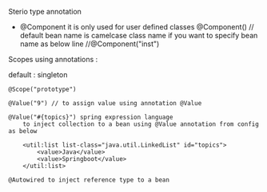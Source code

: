 Sterio type annotation

* @Component
	it is only used for user defined classes
	@Component()  // default bean name is camelcase class name if you want to specify bean name as below line
	//@Component("inst") 
	

Scopes using annotations :

default : singleton

	@Scope("prototype")

	@Value("9") // to assign value using annotation @Value
	
	@Value("#{topics}") spring expression language 
		to inject collection to a bean using @Value annotation from config as below
	
		<util:list list-class="java.util.LinkedList" id="topics">
	    	<value>Java</value>
	    	<value>Springboot</value>
	    </util:list>
	    
	@Autowired to inject reference type to a bean
    
    
    